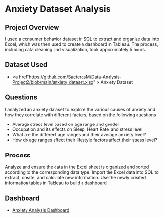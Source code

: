 # Anxiety Dataset Analysis 

## Project Overview 
I used a consumer behavior dataset in SQL to extract and organize data into Excel, which was then used to create a dashboard in Tableau. The process, including data cleaning and visualization, took approximately 5 hours.

## Dataset Used 
- <a href"https://github.com/SaeterosM/Data-Analysis-Project2/blob/main/anxiety_dataset.xlsx" > Anxiety Dataset </a>

## Questions
I analyzed an anxiety dataset to explore the various causes of anxiety and how they correlate with different factors, based on the following questions
- Average stress level based on age range and gender
- Occupation and its effects on Sleep, Heart Rate, and stress level
- What are the different age ranges and their average anxiety level?
- How do age ranges affect their lifestyle factors affect their stress level?

## Process
Analyze and ensure the data in the Excel sheet is organized and sorted according to the corresponding data type.
Import the Excel data into SQL to extract, create, and calculate new information.
Use the newly created information tables in Tableau to build a dashboard

## Dashboard
- <a href="https://public.tableau.com/app/profile/marilyn.saeteros/viz/AnxietyAnalysis/Dashboard1" > Anxiety Analysis Dashboard </a>
